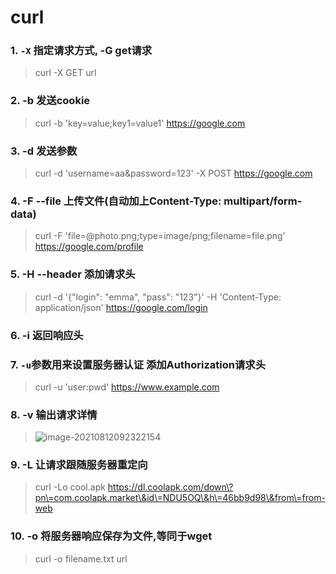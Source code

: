 # curl

### 1. `-X` 指定请求方式, -G get请求

> curl -X GET url

### 2. -b 发送cookie

> curl -b 'key=value;key1=value1' https://google.com

### 3. -d 发送参数

> curl -d 'username=aa&password=123' -X POST https://google.com

### 4. -F --file 上传文件(自动加上Content-Type: multipart/form-data)

> curl -F 'file=@photo.png;type=image/png;filename=file.png' https://google.com/profile

### 5. -H --header 添加请求头

> curl -d '{"login": "emma", "pass": "123"}' -H 'Content-Type: application/json' https://google.com/login

### 6. -i 返回响应头

### 7. `-u`参数用来设置服务器认证 添加Authorization请求头

> curl -u 'user:pwd' https://www.example.com

### 8. -v 输出请求详情

> ![image-20210812092322154](https://s2.loli.net/2022/02/28/wDQbXFxArmq7GIj.png)

### 9. -L 让请求跟随服务器重定向

> curl -Lo cool.apk https://dl.coolapk.com/down\?pn\=com.coolapk.market\&id\=NDU5OQ\&h\=46bb9d98\&from\=from-web

### 10. -o 将服务器响应保存为文件,等同于wget

> curl -o filename.txt url